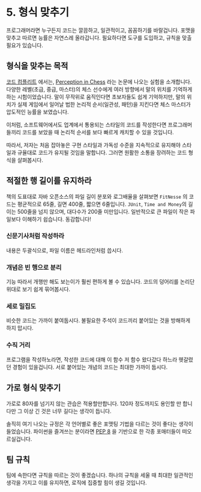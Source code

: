 # 5. 형식 맞추기

프로그래머라면 누구든지 코드는 깔끔하고, 일관적이고, 꼼꼼하기를 바랄겁니다. 포맷을 맞추고 따르면 능률은 자연스레 올라갑니다. 필요하다면 도구를 도입하고, 규칙을 맞출 필요가 있습니다.

## 형식을 맞추는 목적

[코드 컴플리트](https://www.aladin.co.kr/shop/wproduct.aspx?ItemId=114392104) 에서는, [Perception in Chess](https://andymatuschak.org/prompts/Chase1973.pdf) 라는 논문에 나오는 실험을 소개합니다. 다양한 레벨(초급, 중급, 마스터)의 체스 선수에게 여러 방향에서 말의 위치를 기억하게 하는 시험이었습니다. 말이 무작위로 움직인다면 초보자들도 쉽게 기억하지만, 말의 위치가 실제 게임에서 일어날 법한 논리적 순서(일관성, 패턴)을 지킨다면 체스 마스터가 압도적인 능률을 보였습니다.

이처럼, 소프트웨어에서도 업계에서 통용되는 스타일의 코드를 작성한다면 프로그래머들끼리 코드를 보았을 때 논리적 순서를 보다 빠르게 캐치할 수 있을 것입니다.

따라서, 저자는 처음 잡아놓은 구현 스타일과 가독성 수준을 지속적으로 유지해야 스타일과 규율대로 코드가 유지될 것임을 말합니다. 그러면 원활한 소통을 장려하는 코드 형식을 살펴봅시다.

## 적절한 행 길이를 유지하라

책의 도표대로 자바 오픈소스의 파일 길이 분포와 로그배율을 살펴보면 `FitNesse` 의 코드는 평균적으로 65줄, 길면 400줄, 짧으면 6줄입니다. `JUnit`, `Time and Money`의 길이는 500줄을 넘지 않으며, 대다수가 200줄 미만입니다. 일반적으로 큰 파일이 작은 파일보다 이해하기 쉽습니다. 동감합니다!

### 신문기사처럼 작성하라

내용은 두괄식으로, 파일 이름은 헤드라인처럼 씁시다.

### 개념은 빈 행으로 분리

기능 따라서 개행만 해도 보는이가 훨씬 편하게 볼 수 있습니다. 코드의 덩어리를 논리단위대로 보기 쉽게 묶어봅시다.

### 세로 밀집도

비슷한 코드는 가까이 붙여둡시다. 불필요한 주석이 코드끼리 붙어있는 것을 방해하게 하지 맙시다.

### 수직 거리

프로그램을 작성하노라면, 작성한 코드에 대해 이 함수 저 함수 왔다갔다 하느라 헷갈렸던 경험이 있을겁니다. 서로 붙어있는 개념의 코드는 최대한 가까이 둡시다.

## 가로 형식 맞추기

가로로 80자를 넘기지 않는 관습은 적용할만합니다. 120자 정도까지도 용인할 만 합니다만 그 이상 긴 것은 너무 길다는 생각이 듭니다.

솔직히 여기 나오는 규정은 각 언어별로 좋은 포맷팅 기법을 다르는 것이 좋다는 생각이 들었습니다. 파이썬을 즐겨쓰는 분이라면 [PEP 8](https://peps.python.org/pep-0008/) 을 기반으로 한 각종 포매터들이 떠오르실겁니다.

## 팀 규칙

팀에 속한다면 규칙을 따르는 것이 좋겠습니다. 하나의 규칙을 세울 때 최대한 일관적인 생각을 가지고 이를 유지하면, 로직에 집중할 힘이 생길 것입니다.